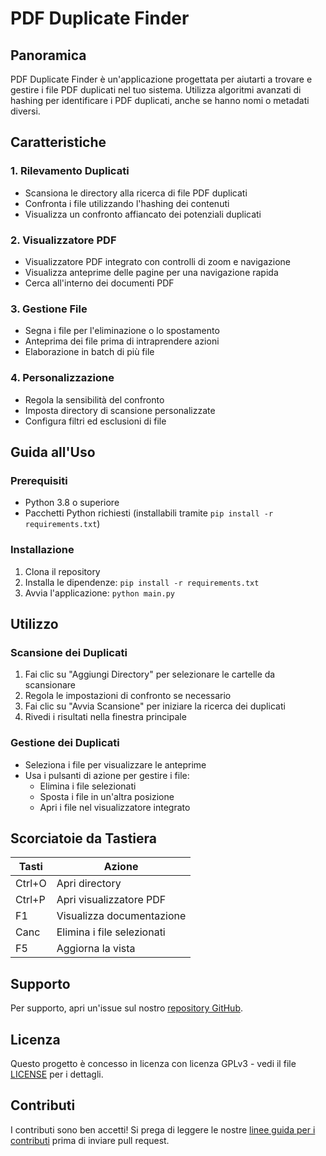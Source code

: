 # PDF Duplicate Finder

## Panoramica
PDF Duplicate Finder è un'applicazione progettata per aiutarti a trovare e gestire i file PDF duplicati nel tuo sistema. Utilizza algoritmi avanzati di hashing per identificare i PDF duplicati, anche se hanno nomi o metadati diversi.

## Caratteristiche

### 1. Rilevamento Duplicati
- Scansiona le directory alla ricerca di file PDF duplicati
- Confronta i file utilizzando l'hashing dei contenuti
- Visualizza un confronto affiancato dei potenziali duplicati

### 2. Visualizzatore PDF
- Visualizzatore PDF integrato con controlli di zoom e navigazione
- Visualizza anteprime delle pagine per una navigazione rapida
- Cerca all'interno dei documenti PDF

### 3. Gestione File
- Segna i file per l'eliminazione o lo spostamento
- Anteprima dei file prima di intraprendere azioni
- Elaborazione in batch di più file

### 4. Personalizzazione
- Regola la sensibilità del confronto
- Imposta directory di scansione personalizzate
- Configura filtri ed esclusioni di file

## Guida all'Uso

### Prerequisiti
- Python 3.8 o superiore
- Pacchetti Python richiesti (installabili tramite `pip install -r requirements.txt`)

### Installazione
1. Clona il repository
2. Installa le dipendenze: `pip install -r requirements.txt`
3. Avvia l'applicazione: `python main.py`

## Utilizzo

### Scansione dei Duplicati
1. Fai clic su "Aggiungi Directory" per selezionare le cartelle da scansionare
2. Regola le impostazioni di confronto se necessario
3. Fai clic su "Avvia Scansione" per iniziare la ricerca dei duplicati
4. Rivedi i risultati nella finestra principale

### Gestione dei Duplicati
- Seleziona i file per visualizzare le anteprime
- Usa i pulsanti di azione per gestire i file:
  - Elimina i file selezionati
  - Sposta i file in un'altra posizione
  - Apri i file nel visualizzatore integrato

## Scorciatoie da Tastiera

| Tasti | Azione |
|-------|--------|
| Ctrl+O | Apri directory |
| Ctrl+P | Apri visualizzatore PDF |
| F1     | Visualizza documentazione |
| Canc   | Elimina i file selezionati |
| F5     | Aggiorna la vista |

## Supporto

Per supporto, apri un'issue sul nostro [repository GitHub](https://github.com/Nsfr750/PDF_finder).

## Licenza

Questo progetto è concesso in licenza con licenza GPLv3 - vedi il file [LICENSE](LICENSE) per i dettagli.

## Contributi

I contributi sono ben accetti! Si prega di leggere le nostre [linee guida per i contributi](CONTRIBUTING.md) prima di inviare pull request.
